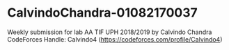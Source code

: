 # CalvindoChandra-01082170037
Weekly submission for lab AA TIF UPH 2018/2019 by Calvindo Chandra
CodeForces Handle: Calvindo4 (https://codeforces.com/profile/Calvindo4)
